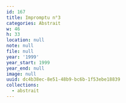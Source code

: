 ```yaml
---
id: 167
title: Impromptu n°3
categories: Abstrait
w: 46
h: 33
location: null
note: null
file: null
year: '1999'
year_start: 1999
year_end: null
image: null
uuid: dc4b38ec-8e51-48b9-bc6b-1f53ebe18839
collections:
  - abstrait
---
```


